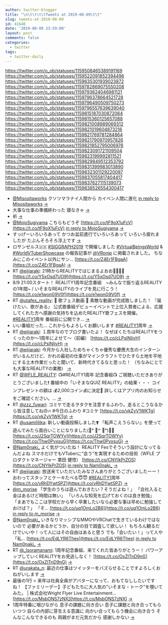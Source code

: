 ```yaml
---
author: twitter-blogger
title: "\n\t\t\t\tTweets at 2019-08-09\t\t"
slug: tweets-at-2019-08-09
id: 41640
date: '2019-08-09 23:59:00'
layout: post
comments: false
categories:
  - twitter
tags:
  - twitter-daily
---
```


https://twitter.com/o_ob/statuses/1159508465389191169 https://twitter.com/o_ob/statuses/1159522091852394496 https://twitter.com/o_ob/statuses/1159635301939023872 https://twitter.com/o_ob/statuses/1159782869075550208 https://twitter.com/o_ob/statuses/1159793624046981121 https://twitter.com/o_ob/statuses/1159796378664521728 https://twitter.com/o_ob/statuses/1159796490509750273 https://twitter.com/o_ob/statuses/1159796557639639040 https://twitter.com/o_ob/statuses/1159815187030872064 https://twitter.com/o_ob/statuses/1159815360125657088 https://twitter.com/o_ob/statuses/1159821008989069312 https://twitter.com/o_ob/statuses/1159821019604873216 https://twitter.com/o_ob/statuses/1159821769781284864 https://twitter.com/o_ob/statuses/1159821790970957826 https://twitter.com/o_ob/statuses/1159821852795006976 https://twitter.com/o_ob/statuses/1159823091721109504 https://twitter.com/o_ob/statuses/1159823199992811521 https://twitter.com/o_ob/statuses/1159829849512353792 https://twitter.com/o_ob/statuses/1159831399983013890 https://twitter.com/o_ob/statuses/1159832301129220097 https://twitter.com/o_ob/statuses/1159837055817404417 https://twitter.com/o_ob/statuses/1159837627115139073 https://twitter.com/o_ob/statuses/1159838526554300417  

*   [@Misositaworks](https://twitter.com/Misositaworks) クソツマラナイ人間から カイベン人間に進化 [in reply to Misositaworks](https://twitter.com/Misositaworks/statuses/1159488974311677953) [->](https://twitter.com/o_ob/statuses/1159508465389191169)
*   大事な仕事の準備終わった 寝なきゃ [->](https://twitter.com/o_ob/statuses/1159522091852394496)
*   祈 [->](https://twitter.com/o_ob/statuses/1159635301939023872)
*   [@MojoSugiyama](https://twitter.com/MojoSugiyama) こちらもどうぞ [https://t.co/tF9oX1uFcV](https://t.co/tF9oX1uFcV) [in reply to MojoSugiyama](https://twitter.com/MojoSugiyama/statuses/1159778283736580096) [->](https://twitter.com/o_ob/statuses/1159782869075550208)
*   すっげーいろいろあって かつお盆前進行でいろいろあって いろいろ疲れましたが たぶんそろそろ浮上です [->](https://twitter.com/o_ob/statuses/1159793624046981121)
*   ロサンゼルス🇺🇸 [#SIGGRAPH2019](https://twitter.com/search?q=%23SIGGRAPH2019&src=hash) で開催しました [#VirtualBeingsWorld](https://twitter.com/search?q=%23VirtualBeingsWorld&src=hash) & [#WorldVTuberShowcase](https://twitter.com/search?q=%23WorldVTuberShowcase&src=hash) の報告記事が [@VRonjp](https://twitter.com/VRonjp) に掲載されました。 ちなみにこのイベント以外にサン… [https://t.co/Z4Er1FBgaA](https://t.co/Z4Er1FBgaA) [->](https://twitter.com/o_ob/statuses/1159796378664521728)
*   RT [@eijiaraki](https://twitter.com/eijiaraki): 21時からREALITYではじまるよおお🥳🤘🤘🤘 [https://t.co/Y5xOsd7UO9](https://t.co/Y5xOsd7UO9) [->](https://twitter.com/o_ob/statuses/1159796490509750273)
*   8/9 21:00スタート！ REALITY1周年記念番組　~みんなで振り返るREALITYの1年間~ / いそまなREALITYのライブを見に行こう！ [https://t.co/e1wonG9V0f](https://t.co/e1wonG9V0f) [->](https://twitter.com/o_ob/statuses/1159796557639639040)
*   RT [@utafes_reality](https://twitter.com/utafes_reality): 🎉 歌フェス動画 🥳 素敵な動画が完成致しました！ 『届けたい、歌がある』 公式歌番組デビューイベントで上位入賞者による、応援してくれた方へ感謝の気持ちを込めたREALITY歌フェスを開催。 [#REALITY1](https://twitter.com/search?q=%23REALITY1&src=hash)周年 番組前に公開でき… [->](https://twitter.com/o_ob/statuses/1159815187030872064)
*   いい番組だった... これからもよろしくお願いします [#REALITY1](https://twitter.com/search?q=%23REALITY1&src=hash)周年 [->](https://twitter.com/o_ob/statuses/1159815360125657088)
*   RT [@eijiaraki](https://twitter.com/eijiaraki): １周年なのでブログ書いたよ！ なぜぼくたちはREALITYをつくったのか〜1周年によせて〜（前編） [https://t.co/cLPslNIivH](https://t.co/cLPslNIivH) [->](https://twitter.com/o_ob/statuses/1159821008989069312)
*   RT [@eijiaraki](https://twitter.com/eijiaraki): 今月から入社しためちゃくちゃ優秀な慶應大生のインターンがいるんだけど、かれの最初の仕事がマインクラフトでひたすら土地を平地にする土木作業だったと聞いて、新時代きてるなと思った！ （ちなみにとても大事なREALITYの業務） [->](https://twitter.com/o_ob/statuses/1159821019604873216)
*   RT [@WFLE_REALITY](https://twitter.com/WFLE_REALITY): 📺#REALITY1周年 記念番組📺 ご視聴いただきありがとうございました❗ 番組中の「いそまなQUIZ REALITY」の結果・・・ コインプレゼントの額は 💰2,000コイン💰に決定🎊 詳しくはアプリ内のお知らせをご確認ください。… [->](https://twitter.com/o_ob/statuses/1159821769781284864)
*   RT [@zzz_fuwari](https://twitter.com/zzz_fuwari): コミケで走るヲタクを注意するふわり。走るとこうなるから皆注意してね😠🔥 #今日のふわり #コミケ [https://t.co/vkZyV1WKTg](https://t.co/vkZyV1WKTg) [->](https://twitter.com/o_ob/statuses/1159821790970957826)
*   RT [@usamililika](https://twitter.com/usamililika): 新しい動画投稿しました❣️ 「転声こえうらない」を使って遊んでみたら面白いことになりました(⃔* ॑꒳ ॑*)⃕↝ [https://t.co/J2SqrTOWYv](https://t.co/J2SqrTOWYv) [https://t.co/Thw0PvxsuG](https://t.co/Thw0PvxsuG) [->](https://twitter.com/o_ob/statuses/1159821852795006976)
*   [@Nam0naki_](https://twitter.com/Nam0naki_) よく気がついたね！ REALITY Fesでそういう設計になってるんだよね スマホだけでもVTuberに“会う“を実現するための技術（WFLE プロダクトマネージャー 栗田 健悟） [https://t.co/CNYIkPrZOS](https://t.co/CNYIkPrZOS) [in reply to Nam0naki_](https://twitter.com/Nam0naki_/statuses/1159800205400657920) [->](https://twitter.com/o_ob/statuses/1159823091721109504)
*   RT [@eijiaraki](https://twitter.com/eijiaraki): 放送来ていただいたみなさんありがとうございましたーー！ おわってスタッフとケーキたべる😇😇 [#REALITY1](https://twitter.com/search?q=%23REALITY1&src=hash)周年 [https://t.co/vRhDYwtSPZ](https://t.co/vRhDYwtSPZ) [->](https://twitter.com/o_ob/statuses/1159823199992811521)
*   [@m_morise](https://twitter.com/m_morise) 「学生のうちは遊んでおきたい？そうだよね！」 「会社入ると金はあるけど時間は無い」 「いろんな知見を広げておくのは良き勉強」 「まあでもここは学校だから早く卒業したいなら必要な事は早めに勉強しておけば？」 「そ… [https://t.co/uq1OmLo2B6](https://t.co/uq1OmLo2B6) [in reply to m_morise](https://twitter.com/m_morise/statuses/1159675440170033152) [->](https://twitter.com/o_ob/statuses/1159829849512353792)
*   [@Nam0naki_](https://twitter.com/Nam0naki_) いきなりマッシブなMMOやVRChatで生きているわけではないので 必要があるかどうか、自分の目で調査して欲しい！ もちろん観るだけでいいや！って人にはその自由はあると思う でも「会いたい！」って人や 「私… [https://t.co/EdLYR6Thes](https://t.co/EdLYR6Thes) [in reply to Nam0naki_](https://twitter.com/Nam0naki_/statuses/1159826743475048448) [->](https://twitter.com/o_ob/statuses/1159831399983013890)
*   RT [@_Isoramanami](https://twitter.com/_Isoramanami): 1周年記念番組、来てくれた皆ありがとうー！ パワーアップしていくREALITYをお見逃しなく！ [https://t.co/OxZlTnD9nG](https://t.co/OxZlTnD9nG) [->](https://twitter.com/o_ob/statuses/1159832301129220097)
*   RT [@urakata_n](https://twitter.com/urakata_n): 最近の仕事はツイッターをバズらせることですよろしくおねがいします [->](https://twitter.com/o_ob/statuses/1159837055817404417)
*   最後の1行 > 来年は社員全員がアバターになって、おもてなししたいですね！ 【ファミリーデー】子どもたちに大人気の"いそまな・トーク"を覗いてみた。 | 株式会社Wright Flyer Live Entertainment… [https://t.co/MsbONS7zNX](https://t.co/MsbONS7zNX) [->](https://twitter.com/o_ob/statuses/1159837627115139073)
*   1周年特番に咽びながら 息子の課題に向き合い 息子に課題と向き合ってもらいつつ 自らの内部に芽生える意識に 向かい合ってもらう機会に向き合う そんなこんなできるのも 両親がまだ元気だから 感謝しかない [->](https://twitter.com/o_ob/statuses/1159838526554300417)